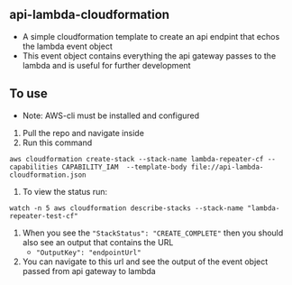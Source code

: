 ## api-lambda-cloudformation

* A simple cloudformation template to create an api endpint that echos the lambda event object
* This event object contains everything the api gateway passes to the lambda and is useful for further development



## To use
* Note: AWS-cli must be installed and configured
1. Pull the repo and navigate inside
1. Run this command
```
aws cloudformation create-stack --stack-name lambda-repeater-cf --capabilities CAPABILITY_IAM  --template-body file://api-lambda-cloudformation.json
```
1. To view the status run:
```
watch -n 5 aws cloudformation describe-stacks --stack-name "lambda-repeater-test-cf"
```

1. When you see the ```"StackStatus": "CREATE_COMPLETE"``` then you should also see an output that contains the URL
    *  ``` "OutputKey": "endpointUrl" ```
1. You can navigate to this url and see the output of the event object passed from api gateway to lambda